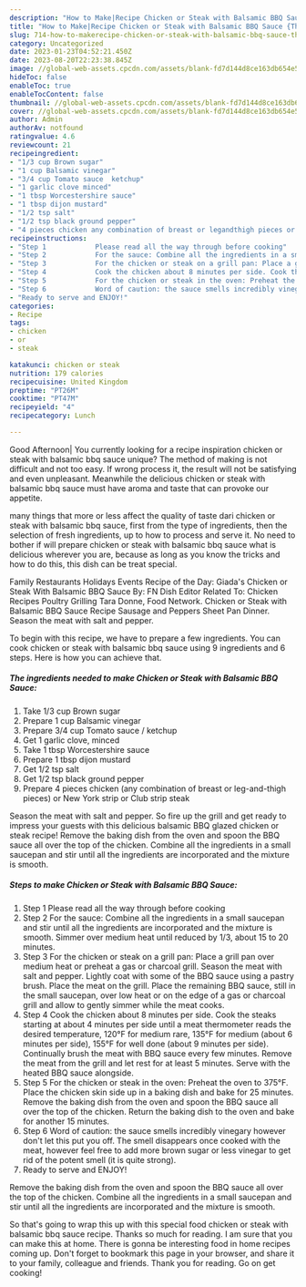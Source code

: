 ```yaml
---
description: "How to Make|Recipe Chicken or Steak with Balsamic BBQ Sauce {That is Delicious"
title: "How to Make|Recipe Chicken or Steak with Balsamic BBQ Sauce {That is Delicious"
slug: 714-how-to-makerecipe-chicken-or-steak-with-balsamic-bbq-sauce-that-is-delicious
category: Uncategorized
date: 2023-01-23T04:52:21.450Z
date: 2023-08-20T22:23:38.845Z
image: //global-web-assets.cpcdn.com/assets/blank-fd7d144d8ce163db654e5a02c40b08a2775adb7897d16e4062681dc7e1b2800f.png
hideToc: false
enableToc: true
enableTocContent: false
thumbnail: //global-web-assets.cpcdn.com/assets/blank-fd7d144d8ce163db654e5a02c40b08a2775adb7897d16e4062681dc7e1b2800f.png
cover: //global-web-assets.cpcdn.com/assets/blank-fd7d144d8ce163db654e5a02c40b08a2775adb7897d16e4062681dc7e1b2800f.png
author: Admin
authorAv: notfound
ratingvalue: 4.6
reviewcount: 21
recipeingredient:
- "1/3 cup Brown sugar"
- "1 cup Balsamic vinegar"
- "3/4 cup Tomato sauce  ketchup"
- "1 garlic clove minced"
- "1 tbsp Worcestershire sauce"
- "1 tbsp dijon mustard"
- "1/2 tsp salt"
- "1/2 tsp black ground pepper"
- "4 pieces chicken any combination of breast or legandthigh pieces or New York strip or Club strip steak"
recipeinstructions:
- "Step 1            Please read all the way through before cooking"
- "Step 2            For the sauce: Combine all the ingredients in a small saucepan and stir until all the ingredients are incorporated and the mixture is smooth. Simmer over medium heat until reduced by 1/3, about 15 to 20 minutes."
- "Step 3            For the chicken or steak on a grill pan: Place a grill pan over medium heat or preheat a gas or charcoal grill. Season the meat with salt and pepper. Lightly coat with some of the BBQ sauce using a pastry brush. Place the meat on the grill. Place the remaining BBQ sauce, still in the small saucepan, over low heat or on the edge of a gas or charcoal grill and allow to gently simmer while the meat cooks."
- "Step 4            Cook the chicken about 8 minutes per side. Cook the steaks starting at about 4 minutes per side until a meat thermometer reads the desired temperature, 120°F for medium rare, 135°F for medium (about 6 minutes per side), 155°F for well done (about 9 minutes per side). Continually brush the meat with BBQ sauce every few minutes. Remove the meat from the grill and let rest for at least 5 minutes. Serve with the heated BBQ sauce alongside."
- "Step 5            For the chicken or steak in the oven: Preheat the oven to 375°F. Place the chicken skin side up in a baking dish and bake for 25 minutes. Remove the baking dish from the oven and spoon the BBQ sauce all over the top of the chicken. Return the baking dish to the oven and bake for another 15 minutes."
- "Step 6            Word of caution: the sauce smells incredibly vinegary however don&#39;t let this put you off. The smell disappears once cooked with the meat, however feel free to add more brown sugar or less vinegar to get rid of the potent smell (it is quite strong)."
- "Ready to serve and ENJOY!"
categories:
- Recipe
tags:
- chicken
- or
- steak

katakunci: chicken or steak 
nutrition: 179 calories
recipecuisine: United Kingdom
preptime: "PT26M"
cooktime: "PT47M"
recipeyield: "4"
recipecategory: Lunch

---
```



Good Afternoon| You currently looking for a recipe inspiration chicken or steak with balsamic bbq sauce unique? The method of making is not difficult and not too easy. If wrong process it, the result will not be satisfying and even unpleasant. Meanwhile the delicious chicken or steak with balsamic bbq sauce must have aroma and taste that can provoke our appetite.






many things that more or less affect the quality of taste dari chicken or steak with balsamic bbq sauce, first from the type of ingredients, then the selection of fresh ingredients, up to how to process and serve it. No need to bother if will prepare chicken or steak with balsamic bbq sauce what is delicious wherever you are, because as long as you know the tricks and how to do this, this dish can be treat  special.


Family Restaurants Holidays Events Recipe of the Day: Giada&#39;s Chicken or Steak With Balsamic BBQ Sauce By: FN Dish Editor Related To: Chicken Recipes Poultry Grilling Tara Donne, Food Network. Chicken or Steak with Balsamic BBQ Sauce Recipe Sausage and Peppers Sheet Pan Dinner. Season the meat with salt and pepper.


To begin with this recipe, we have to prepare a few ingredients. You can cook chicken or steak with balsamic bbq sauce using 9 ingredients and 6 steps. Here is how you can achieve that.

<!--inarticleads1-->

##### The ingredients needed to make Chicken or Steak with Balsamic BBQ Sauce:

1. Take 1/3 cup Brown sugar
1. Prepare 1 cup Balsamic vinegar
1. Prepare 3/4 cup Tomato sauce / ketchup
1. Get 1 garlic clove, minced
1. Take 1 tbsp Worcestershire sauce
1. Prepare 1 tbsp dijon mustard
1. Get 1/2 tsp salt
1. Get 1/2 tsp black ground pepper
1. Prepare 4 pieces chicken (any combination of breast or leg-and-thigh pieces) or New York strip or Club strip steak


Season the meat with salt and pepper. So fire up the grill and get ready to impress your guests with this delicious balsamic BBQ glazed chicken or steak recipe! Remove the baking dish from the oven and spoon the BBQ sauce all over the top of the chicken. Combine all the ingredients in a small saucepan and stir until all the ingredients are incorporated and the mixture is smooth. 

<!--inarticleads2-->

##### Steps to make Chicken or Steak with Balsamic BBQ Sauce:

1. Step 1            Please read all the way through before cooking
1. Step 2            For the sauce: Combine all the ingredients in a small saucepan and stir until all the ingredients are incorporated and the mixture is smooth. Simmer over medium heat until reduced by 1/3, about 15 to 20 minutes.
1. Step 3            For the chicken or steak on a grill pan: Place a grill pan over medium heat or preheat a gas or charcoal grill. Season the meat with salt and pepper. Lightly coat with some of the BBQ sauce using a pastry brush. Place the meat on the grill. Place the remaining BBQ sauce, still in the small saucepan, over low heat or on the edge of a gas or charcoal grill and allow to gently simmer while the meat cooks.
1. Step 4            Cook the chicken about 8 minutes per side. Cook the steaks starting at about 4 minutes per side until a meat thermometer reads the desired temperature, 120°F for medium rare, 135°F for medium (about 6 minutes per side), 155°F for well done (about 9 minutes per side). Continually brush the meat with BBQ sauce every few minutes. Remove the meat from the grill and let rest for at least 5 minutes. Serve with the heated BBQ sauce alongside.
1. Step 5            For the chicken or steak in the oven: Preheat the oven to 375°F. Place the chicken skin side up in a baking dish and bake for 25 minutes. Remove the baking dish from the oven and spoon the BBQ sauce all over the top of the chicken. Return the baking dish to the oven and bake for another 15 minutes.
1. Step 6            Word of caution: the sauce smells incredibly vinegary however don&#39;t let this put you off. The smell disappears once cooked with the meat, however feel free to add more brown sugar or less vinegar to get rid of the potent smell (it is quite strong).
1. Ready to serve and ENJOY!

Remove the baking dish from the oven and spoon the BBQ sauce all over the top of the chicken. Combine all the ingredients in a small saucepan and stir until all the ingredients are incorporated and the mixture is smooth. 

So that's going to wrap this up with this special food chicken or steak with balsamic bbq sauce recipe. Thanks so much for reading. I am sure that you can make this at home. There is gonna be interesting food in home recipes coming up. Don't forget to bookmark this page in your browser, and share it to your family, colleague and friends. Thank you for reading. Go on get cooking!
